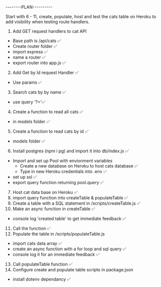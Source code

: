 --------PLAN----------

Start with 6 - 11, create, populate, host and test the cats table on Heroku to add visibility when testing route handlers. 

1. Add GET request handlers to cat API
 - Base path is /api/cats ✅
 - Create router folder ✅
 - import express ✅
 - name a router ✅
 - export router into app.js ✅
2. Add Get by Id request Handler ✅
 - Use params ✅
3. Search cats by by name ✅
 - use query '?='✅
4. Create a function to read all cats ✅
- in models folder ✅
5. Create a function to read cats by id ✅
- models folder ✅
6. Install postgres (npm i pg) and import it into db/index.js ✅
 - Import and set up Pool with envionment variables 
   - Create a new database on Heroku to host cats database ✅
   - Type in new Heroku credentials into .env ✅
 - set up ssl ✅
 - export query function returning pool.query ✅
7. Host cat data base on Heroku ✅
8. import query function into createTable & populateTable ✅
9. Create a table with a SQL statement in /scripts/createTable.js ✅
10. Make an async function in createTable ✅
  - console log 'created table' to get immediate feedback ✅
11. Call the function ✅
12. Populate the table in /scripts/populateTable.js
  - import cats data array ✅
  - create an async  function with a for loop and sql query ✅
  - console log it for an immediate feedback ✅
13. Call populateTable function ✅
14. Configure create and populate table scripts in package.json
 - install dotenv dependancy  ✅

